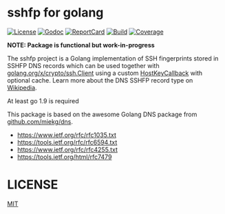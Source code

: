 # sshfp for golang

[![License][License-Image]][License-Url]
[![Godoc][Godoc-Image]][Godoc-Url]
[![ReportCard][ReportCard-Image]][ReportCard-Url]
[![Build][Build-Status-Image]][Build-Status-Url]
[![Coverage][Coverage-Image]][Coverage-Url]

**NOTE: Package is functional but work-in-progress**

The sshfp project is a Golang implementation of SSH fingerprints stored in SSHFP DNS records which can be used together with [golang.org/x/crypto/ssh.Client](https://godoc.org/golang.org/x/crypto/ssh#Client) using a custom [HostKeyCallback](https://godoc.org/github.com/xor-gate/sshfp#Resolver.HostKeyCallback) with optional cache. Learn more about the DNS SSHFP record type on [Wikipedia](https://en.wikipedia.org/wiki/SSHFP_record). 

At least go 1.9 is required

This package is based on the awesome Golang DNS package from [github.com/miekg/dns](https://github.com/miekg/dns).

* https://www.ietf.org/rfc/rfc1035.txt
* https://tools.ietf.org/rfc/rfc6594.txt
* https://www.ietf.org/rfc/rfc4255.txt
* https://tools.ietf.org/html/rfc7479

# LICENSE

[MIT](LICENSE)

[License-Url]: http://opensource.org/licenses/MIT
[License-Image]: https://img.shields.io/npm/l/express.svg
[Stability-Status-Image]: http://badges.github.io/stability-badges/dist/experimental.svg
[Build-Status-Url]: http://travis-ci.org/xor-gate/sshfp
[Build-Status-Image]: https://travis-ci.org/xor-gate/sshfp.svg?branch=master
[Godoc-Url]: https://godoc.org/github.com/xor-gate/sshfp
[Godoc-Image]: https://godoc.org/github.com/xor-gate/sshfp?status.svg
[ReportCard-Url]: http://goreportcard.com/report/xor-gate/sshfp
[ReportCard-Image]: https://goreportcard.com/badge/github.com/xor-gate/sshfp
[Coverage-Url]: https://coveralls.io/r/xor-gate/sshfp?branch=master
[Coverage-image]: https://img.shields.io/coveralls/xor-gate/sshfp.svg

